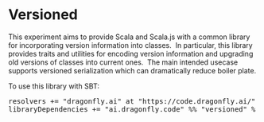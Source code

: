 # Versioned
This experiment aims to provide Scala and Scala.js with a common library for incorporating version information into classes.&nbsp;&nbsp;In particular, this library provides traits and utilities for encoding version information and upgrading old versions of classes into current ones.&nbsp;&nbsp;The main intended usecase supports versioned serialization which can dramatically reduce boiler plate.

To use this library with SBT:
<pre>
resolvers += "dragonfly.ai" at "https://code.dragonfly.ai/"
libraryDependencies += "ai.dragonfly.code" %% "versioned" % "0.01"
</pre><br />
